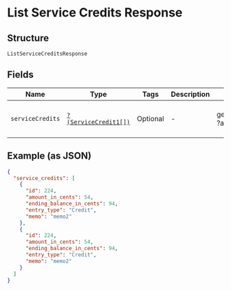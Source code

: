 
# List Service Credits Response

## Structure

`ListServiceCreditsResponse`

## Fields

| Name | Type | Tags | Description | Getter | Setter |
|  --- | --- | --- | --- | --- | --- |
| `serviceCredits` | [`?(ServiceCredit1[])`](../../doc/models/service-credit-1.md) | Optional | - | getServiceCredits(): ?array | setServiceCredits(?array serviceCredits): void |

## Example (as JSON)

```json
{
  "service_credits": [
    {
      "id": 224,
      "amount_in_cents": 54,
      "ending_balance_in_cents": 94,
      "entry_type": "Credit",
      "memo": "memo2"
    },
    {
      "id": 224,
      "amount_in_cents": 54,
      "ending_balance_in_cents": 94,
      "entry_type": "Credit",
      "memo": "memo2"
    }
  ]
}
```

